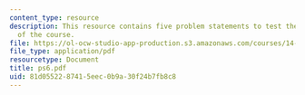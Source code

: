 ```yaml
---
content_type: resource
description: This resource contains five problem statements to test the students understanding
  of the course.
file: https://ol-ocw-studio-app-production.s3.amazonaws.com/courses/14-04-intermediate-microeconomic-theory-fall-2006/81d0552287415eec0b9a30f24b7fb8c8_ps6.pdf
file_type: application/pdf
resourcetype: Document
title: ps6.pdf
uid: 81d05522-8741-5eec-0b9a-30f24b7fb8c8
---
```


